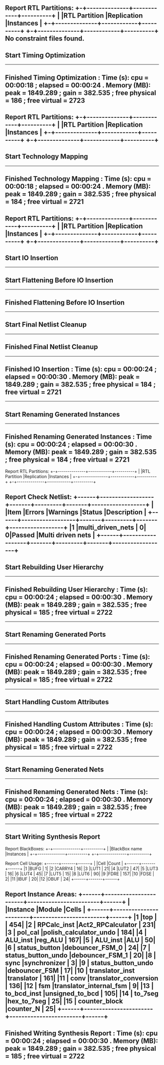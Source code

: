 Report RTL Partitions: 
+-+--------------+------------+----------+
| |RTL Partition |Replication |Instances |
+-+--------------+------------+----------+
+-+--------------+------------+----------+
No constraint files found.
---------------------------------------------------------------------------------
Start Timing Optimization
---------------------------------------------------------------------------------
---------------------------------------------------------------------------------
Finished Timing Optimization : Time (s): cpu = 00:00:18 ; elapsed = 00:00:24 . Memory (MB): peak = 1849.289 ; gain = 382.535 ; free physical = 186 ; free virtual = 2723
---------------------------------------------------------------------------------

Report RTL Partitions: 
+-+--------------+------------+----------+
| |RTL Partition |Replication |Instances |
+-+--------------+------------+----------+
+-+--------------+------------+----------+
---------------------------------------------------------------------------------
Start Technology Mapping
---------------------------------------------------------------------------------
---------------------------------------------------------------------------------
Finished Technology Mapping : Time (s): cpu = 00:00:18 ; elapsed = 00:00:24 . Memory (MB): peak = 1849.289 ; gain = 382.535 ; free physical = 184 ; free virtual = 2721
---------------------------------------------------------------------------------

Report RTL Partitions: 
+-+--------------+------------+----------+
| |RTL Partition |Replication |Instances |
+-+--------------+------------+----------+
+-+--------------+------------+----------+
---------------------------------------------------------------------------------
Start IO Insertion
---------------------------------------------------------------------------------
---------------------------------------------------------------------------------
Start Flattening Before IO Insertion
---------------------------------------------------------------------------------
---------------------------------------------------------------------------------
Finished Flattening Before IO Insertion
---------------------------------------------------------------------------------
---------------------------------------------------------------------------------
Start Final Netlist Cleanup
---------------------------------------------------------------------------------
---------------------------------------------------------------------------------
Finished Final Netlist Cleanup
---------------------------------------------------------------------------------
---------------------------------------------------------------------------------
Finished IO Insertion : Time (s): cpu = 00:00:24 ; elapsed = 00:00:30 . Memory (MB): peak = 1849.289 ; gain = 382.535 ; free physical = 184 ; free virtual = 2721
---------------------------------------------------------------------------------
---------------------------------------------------------------------------------
Start Renaming Generated Instances
---------------------------------------------------------------------------------
---------------------------------------------------------------------------------
Finished Renaming Generated Instances : Time (s): cpu = 00:00:24 ; elapsed = 00:00:30 . Memory (MB): peak = 1849.289 ; gain = 382.535 ; free physical = 184 ; free virtual = 2721
---------------------------------------------------------------------------------

Report RTL Partitions: 
+-+--------------+------------+----------+
| |RTL Partition |Replication |Instances |
+-+--------------+------------+----------+
+-+--------------+------------+----------+

Report Check Netlist: 
+------+------------------+-------+---------+-------+------------------+
|      |Item              |Errors |Warnings |Status |Description       |
+------+------------------+-------+---------+-------+------------------+
|1     |multi_driven_nets |      0|        0|Passed |Multi driven nets |
+------+------------------+-------+---------+-------+------------------+
---------------------------------------------------------------------------------
Start Rebuilding User Hierarchy
---------------------------------------------------------------------------------
---------------------------------------------------------------------------------
Finished Rebuilding User Hierarchy : Time (s): cpu = 00:00:24 ; elapsed = 00:00:30 . Memory (MB): peak = 1849.289 ; gain = 382.535 ; free physical = 185 ; free virtual = 2722
---------------------------------------------------------------------------------
---------------------------------------------------------------------------------
Start Renaming Generated Ports
---------------------------------------------------------------------------------
---------------------------------------------------------------------------------
Finished Renaming Generated Ports : Time (s): cpu = 00:00:24 ; elapsed = 00:00:30 . Memory (MB): peak = 1849.289 ; gain = 382.535 ; free physical = 185 ; free virtual = 2722
---------------------------------------------------------------------------------
---------------------------------------------------------------------------------
Start Handling Custom Attributes
---------------------------------------------------------------------------------
---------------------------------------------------------------------------------
Finished Handling Custom Attributes : Time (s): cpu = 00:00:24 ; elapsed = 00:00:30 . Memory (MB): peak = 1849.289 ; gain = 382.535 ; free physical = 185 ; free virtual = 2722
---------------------------------------------------------------------------------
---------------------------------------------------------------------------------
Start Renaming Generated Nets
---------------------------------------------------------------------------------
---------------------------------------------------------------------------------
Finished Renaming Generated Nets : Time (s): cpu = 00:00:24 ; elapsed = 00:00:30 . Memory (MB): peak = 1849.289 ; gain = 382.535 ; free physical = 185 ; free virtual = 2722
---------------------------------------------------------------------------------
---------------------------------------------------------------------------------
Start Writing Synthesis Report
---------------------------------------------------------------------------------

Report BlackBoxes: 
+-+--------------+----------+
| |BlackBox name |Instances |
+-+--------------+----------+
+-+--------------+----------+

Report Cell Usage: 
+------+-------+------+
|      |Cell   |Count |
+------+-------+------+
|1     |BUFG   |     1|
|2     |CARRY4 |    16|
|3     |LUT1   |    21|
|4     |LUT2   |    47|
|5     |LUT3   |    16|
|6     |LUT4   |    45|
|7     |LUT5   |    15|
|8     |LUT6   |    90|
|9     |FDRE   |   157|
|10    |FDSE   |     2|
|11    |IBUF   |    20|
|12    |OBUF   |    24|
+------+-------+------+

Report Instance Areas: 
+------+-----------------------+------------------------+------+
|      |Instance               |Module                  |Cells |
+------+-----------------------+------------------------+------+
|1     |top                    |                        |   454|
|2     |  RPCalc_inst          |Act2_RPCalculator       |   231|
|3     |    pol_cal            |polish_calculator_undo  |   184|
|4     |      ALU_inst         |reg_ALU                 |   167|
|5     |        ALU_inst       |ALU                     |    50|
|6     |    status_button      |debouncer_FSM_0         |    24|
|7     |    status_button_undo |debouncer_FSM_1         |    20|
|8     |    sync               |synchronizer            |     3|
|9     |  status_button_undo   |debouncer_FSM           |    17|
|10    |  translator_inst      |translator              |   161|
|11    |    conv               |translator_conversion   |   136|
|12    |      fsm              |translator_internal_fsm |     9|
|13    |      to_bcd_inst      |unsigned_to_bcd         |   105|
|14    |    to_7seg            |hex_to_7seg             |    25|
|15    |      counter_block    |counter_N               |    25|
+------+-----------------------+------------------------+------+
---------------------------------------------------------------------------------
Finished Writing Synthesis Report : Time (s): cpu = 00:00:24 ; elapsed = 00:00:30 . Memory (MB): peak = 1849.289 ; gain = 382.535 ; free physical = 185 ; free virtual = 2722
---------------------------------------------------------------------------------

